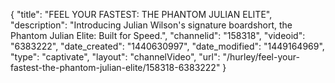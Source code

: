 {
    "title": "FEEL YOUR FASTEST: THE PHANTOM JULIAN ELITE",
    "description": "Introducing Julian Wilson's signature boardshort, the Phantom Julian Elite: Built for Speed.",
    "channelid": "158318",
    "videoid": "6383222",
    "date_created": "1440630997",
    "date_modified": "1449164969",
    "type": "captivate",
    "layout": "channelVideo",
    "url": "\/hurley\/feel-your-fastest-the-phantom-julian-elite\/158318-6383222"
}